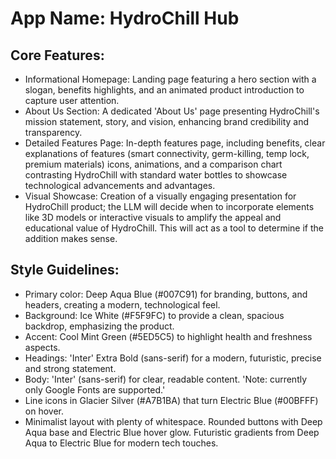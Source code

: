 # **App Name**: HydroChill Hub

## Core Features:

- Informational Homepage: Landing page featuring a hero section with a slogan, benefits highlights, and an animated product introduction to capture user attention.
- About Us Section: A dedicated 'About Us' page presenting HydroChill's mission statement, story, and vision, enhancing brand credibility and transparency.
- Detailed Features Page: In-depth features page, including benefits, clear explanations of features (smart connectivity, germ-killing, temp lock, premium materials) icons, animations, and a comparison chart contrasting HydroChill with standard water bottles to showcase technological advancements and advantages.
- Visual Showcase: Creation of a visually engaging presentation for HydroChill product; the LLM will decide when to incorporate elements like 3D models or interactive visuals to amplify the appeal and educational value of HydroChill. This will act as a tool to determine if the addition makes sense.

## Style Guidelines:

- Primary color: Deep Aqua Blue (#007C91) for branding, buttons, and headers, creating a modern, technological feel.
- Background: Ice White (#F5F9FC) to provide a clean, spacious backdrop, emphasizing the product.
- Accent: Cool Mint Green (#5ED5C5) to highlight health and freshness aspects.
- Headings: 'Inter' Extra Bold (sans-serif) for a modern, futuristic, precise and strong statement.
- Body: 'Inter' (sans-serif) for clear, readable content. 'Note: currently only Google Fonts are supported.'
- Line icons in Glacier Silver (#A7B1BA) that turn Electric Blue (#00BFFF) on hover.
- Minimalist layout with plenty of whitespace. Rounded buttons with Deep Aqua base and Electric Blue hover glow. Futuristic gradients from Deep Aqua to Electric Blue for modern tech touches.